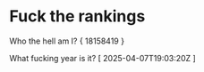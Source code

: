 # Fuck the rankings

Who the hell am I?
{ 18158419 }

What fucking year is it?
[ 2025-04-07T19:03:20Z ]
